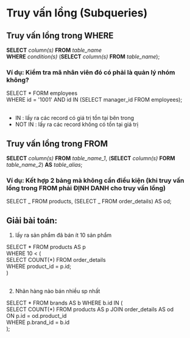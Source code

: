 # Truy vấn lồng (Subqueries)

## Truy vấn lồng trong WHERE

**SELECT** _column(s)_ **FROM** _table_name_<br>
**WHERE** _condition(s)_ (**SELECT** _column(s)_ **FROM** _table_name_);

### Ví dụ: Kiểm tra mã nhân viên đó có phải là quản lý nhóm không?

SELECT \* FORM employees<br>
WHERE id = '1001' AND id IN (SELECT manager_id FROM employees);<br><br>

- IN : lấy ra các record có giá trị tồn tại bên trong<br>
- NOT IN : lấy ra các record không có tồn tại giá trị

## Truy vấn lồng trong FROM

**SELECT** _column(s)_ **FROM** _table_name_1_, (**SELECT** _column(s)_ **FORM** _table_name_2_) **AS** _table_alias_;

### Ví dụ: Kết hợp 2 bảng mà không cần điều kiện (khi truy vấn lồng trong FROM phải ĐỊNH DANH cho truy vấn lồng)

SELECT _ FROM products, (SELECT _ FROM order_details) AS od;

## Giải bài toán:

1. lấy ra sản phẩm đã bán ít 10 sản phẩm <br>

SELECT \* FROM products AS p<br>
WHERE 10 < (<br>
SELECT COUNT(\*) FROM order_details<br>
WHERE product_id = p.id;<br>
)<br><br>

2. Nhãn hàng nào bán nhiều sp nhất<br>

SELECT \* FROM brands AS b WHERE b.id IN (<br>
SELECT COUNT(\*) FROM products AS p JOIN order_details AS od<br>
ON p.id = od.product_id<br>
WHERE p.brand_id = b.id<br>
);
